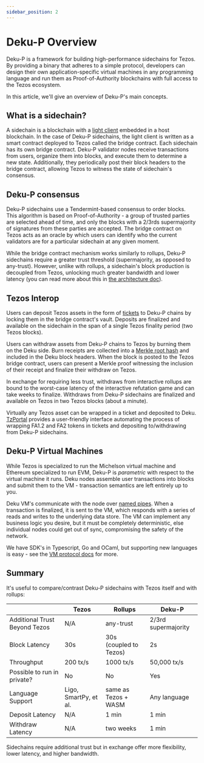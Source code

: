 ```yaml
---
sidebar_position: 2
---
```


# Deku-P Overview

Deku-P is a framework for building high-performance sidechains for Tezos.
By providing a binary that adheres to a simple protocol, developers
can design their own application-specific virtual machines in any programming language
and run them as Proof-of-Authority blockchains with full access to the Tezos ecosystem.

In this article, we'll give an overview of Deku-P's main concepts.

## What is a sidechain?

A sidechain is a blockchain with a [light client](https://ethereum.org/en/developers/docs/nodes-and-clients/#light-node)
embedded in a host blockchain. In the case of Deku-P sidechains, the light client is written as a smart contract deployed
to Tezos called the bridge contract. Each sidechain has its own bridge contract.
Deku-P validator nodes receive transactions from users, organize them into blocks, and execute them to determine a new state.
Additionally, they periodically post their block headers to the bridge contract, allowing Tezos to witness the
state of sidechain's consensus.

## Deku-P consensus

Deku-P sidechains use a Tendermint-based consensus to order blocks.
This algorithm is based on Proof-of-Authority - a group of trusted parties are selected ahead of time,
and only the blocks with a 2/3rds supermajority of signatures from these parties are accepted. The bridge
contract on Tezos acts as an oracle by which users can identify who the current validators are for a particular
sidechain at any given moment.

While the bridge contract mechanism works similarly to rollups, Deku-P sidechains require a greater trust 
threshold (supermajority, as opposed to any-trust). However, unlike with rollups, a sidechain's
block production is decoupled from Tezos, unlocking much greater bandwidth and lower latency (you can read more
about this in [the architecture doc](./architecture.md)).

## Tezos Interop

Users can deposit Tezos assets in the form of [tickets](https://www.marigold.dev/post/tickets-for-dummies) to Deku-P chains
by locking them in the bridge contract's vault. Deposits are finalized and available on the sidechain in the span of a single
Tezos finality period (two Tezos blocks).

Users can withdraw assets from Deku-P chains to Tezos by burning them on the Deku side. Burn receipts are collected
into a [Merkle root hash](https://en.wikipedia.org/wiki/Merkle_tree) and included in the Deku block headers. When the block
is posted to the Tezos bridge contract, users can present a Merkle proof witnessing the inclusion of their receipt
and finalize their withdraw on Tezos.

In exchange for requiring less trust, withdraws from interactive rollups are bound to the
worst-case latency of the interactive refutation game and can take weeks to finalize. Withdraws from Deku-P sidechains
are finalized and available on Tezos in two Tezos blocks (about a minute). 

Virtually any Tezos asset can be wrapped in a ticket and deposited to Deku. [TzPortal](https://ghostnet.tzportal.marigold.dev/)
provides a user-friendly interface automating the process of wrapping FA1.2 and FA2 tokens in tickets and depositing to/withdrawing from
Deku-P sidechains.

## Deku-P Virtual Machines

While Tezos is specialized to run the Michelson virtual machine and Ethereum specialized to run EVM, Deku-P is _parametric_
with respect to the virtual machine it runs. Deku nodes assemble user transactions into blocks and submit them to
the VM - transaction semantics are left entirely up to you.

Deku VM's communicate with the node over [named pipes](https://en.wikipedia.org/wiki/Named_pipe). When a transaction
is finalized, it is sent to the VM, which responds with a series of reads and writes to the underlying data store. The VM
can implement any business logic you desire, but it must be completely deterministic, else individual nodes could get out of
sync, compromising the safety of the network.

We have SDK's in Typescript, Go and OCaml, but supporting new languages is easy - see the [VM protocol docs](./vm_protocol.md)
for more.

## Summary

It's useful to compare/contrast Deku-P sidechains with Tezos itself and with rollups:

|                               | Tezos                 | Rollups                | Deku-P              |
|-------------------------------|-----------------------|------------------------|---------------------|
| Additional Trust Beyond Tezos | N/A                   | any-trust              | 2/3rd supermajority |
| Block Latency                 | 30s                   | 30s (coupled to Tezos) | 2s                  |
| Throughput                    | 200 tx/s              | 1000 tx/s              | 50,000 tx/s         |
| Possible to run in private?   | No                    | No                     | Yes                 |
| Language Support              | Ligo, SmartPy, et al. | same as Tezos + WASM   | Any language        |
| Deposit Latency               | N/A                   | 1 min                  | 1 min               |
| Withdraw Latency              | N/A                   | two weeks              | 1 min               |

Sidechains require additional trust but in exchange offer more flexibility, lower latency,
and higher bandwidth.
